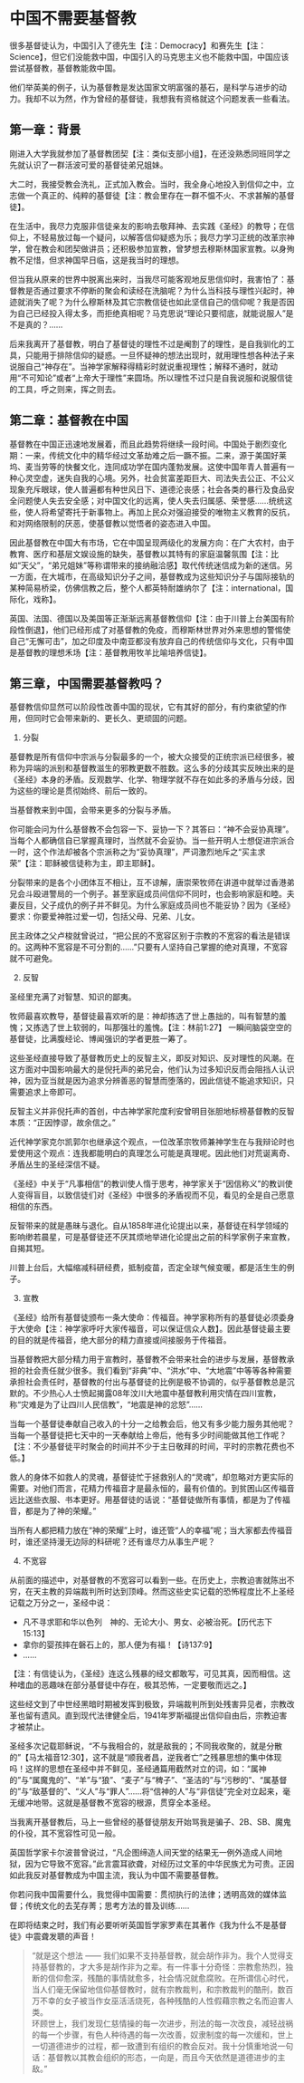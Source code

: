 # 中国不需要基督教

很多基督徒认为，中国引入了德先生【注：Democracy】和赛先生【注：Science】，但它们没能救中国，中国引入的马克思主义也不能救中国，中国应该尝试基督教，基督教能救中国。

他们举英美的例子，认为基督教是发达国家文明富强的基石，是科学与进步的动力。我却不以为然，作为曾经的基督徒，我想我有资格就这个问题发表一些看法。



## 第一章：背景

刚进入大学我就参加了基督教团契【注：类似支部小组】，在还没熟悉同班同学之先就认识了一群活波可爱的基督徒弟兄姐妹。

大二时，我接受教会洗礼，正式加入教会。当时，我全身心地投入到信仰之中，立志做一个真正的、纯粹的基督徒【注：教会里存在一群不愠不火、不求甚解的基督徒】。

在生活中，我尽力克服非信徒亲友的影响去敬拜神、去实践《圣经》的教导；在信仰上，不轻易放过每一个疑问，以解答信仰疑惑为乐；我尽力学习正统的改革宗神学，曾在教会和团契做讲员；还积极参加宣教，曾梦想去穆斯林国家宣教。以身殉教不足惜，但求神国早日临，这是我当时的理想。

但当我从原来的世界中脱离出来时，当我尽可能客观地反思信仰时，我害怕了：基督教是否通过要求不停断的聚会和读经在洗脑呢？为什么当科技与理性兴起时，神迹就消失了呢？为什么穆斯林及其它宗教信徒也如此坚信自己的信仰呢？我是否因为自己已经投入得太多，而拒绝真相呢？马克思说“理论只要彻底，就能说服人”是不是真的？……

后来我离开了基督教，明白了基督徒的理性不过是阉割了的理性，是自我驯化的工具，只能用于排除信仰的疑惑。一旦怀疑神的想法出现时，就用理性想各种法子来说服自己“神存在”。当神学家解释得精彩时就说重视理性；解释不通时，就动用“不可知论”或者“上帝大于理性”来圆场。所以理性不过只是自我说服和说服信徒的工具，呼之则来，挥之则去。



## 第二章：基督教在中国

基督教在中国正迅速地发展着，而且此趋势将继续一段时间。中国处于剧烈变化期：一来，传统文化中的精华经过文革劫难之后一蹶不振。二来，源于美国好莱坞、麦当劳等的快餐文化，连同成功学在国内蓬勃发展。这使中国年青人普遍有一种心灵空虚，迷失自我的心境。另外，社会贫富差距巨大、司法失去公正、不公义现象充斥眼球，使人普遍都有种世风日下、道德沦丧感；社会各类的暴行及食品安全问题使人失去安全感；对中国文化的远离，使人失去归属感、荣誉感……统统这些，使人将希望寄托于新事物上。再加上民众对强迫接受的唯物主义教育的反抗，和对网络限制的厌恶，使基督教以觉悟者的姿态进入中国。

因此基督教在中国大有市场，它在中国呈现两级化的发展方向：在广大农村，由于教育、医疗和基层文娱设施的缺失，基督教以其特有的家庭温馨氛围【注：比如“天父”，“弟兄姐妹”等称谓带来的接纳融洽感】取代传统迷信成为新的迷信。另一方面，在大城市，在高级知识分子之间，基督教成为这些知识分子与国际接轨的某种简易桥梁，仿佛信教之后，整个人都英特耐雄纳尔了【注：international，国际化，戏称】。

英国、法国、德国以及美国等正渐渐远离基督教信仰【注：由于川普上台美国有阶段性倒退】，他们已经形成了对基督教的免疫，而穆斯林世界对外来思想的警惕使自己“无懈可击”，加之印度及中南亚都没有放弃自己的传统信仰与文化，只有中国是基督教的理想禾场【注：基督教用牧羊比喻培养信徒】。



## 第三章，中国需要基督教吗？

基督教信仰显然可以阶段性改善中国的现状，它有其好的部分，有约束欲望的作用，但同时它会带来新的、更长久、更顽固的问题。

1. 分裂

基督教是所有信仰中宗派与分裂最多的一个，被大众接受的正统宗派已经很多，被称为异端的派别和基督教滋生的邪教更数不胜数。这么多的分歧其实反映出来的是《圣经》本身的矛盾。反观数学、化学、物理学就不存在如此多的矛盾与分歧，因为这些的理论是贯彻始终、前后一致的。

当基督教来到中国，会带来更多的分裂与矛盾。

你可能会问为什么基督教不会包容一下、妥协一下？其答曰：“神不会妥协真理”。当每个人都确信自已掌握真理时，当然就不会妥协。当一些开明人士想促进宗派合一时，这个作法却被各个宗派称之为“妥协真理”，严词激烈地斥之“买主求荣”【注：耶稣被信徒称为主，即主耶稣】。

分裂带来的是各个小团体互不相让，互不谅解，唐崇荣牧师在讲道中就举过香港弟兄会斗殴进警局的一个例子。甚至家庭成员间信仰不同时，也会影响家庭和睦。夫妻反目，父子成仇的例子并不鲜见。为什么家庭成员间也不能妥协？因为《圣经》要求：你要爱神胜过爱一切，包括父母、兄弟、儿女。

民主政体之父卢梭就曾说过，“把公民的不宽容区别于宗教的不宽容的看法是错误的。这两种不宽容是不可分割的……”只要有人坚持自己掌握的绝对真理，不宽容就不可避免。



2. 反智

圣经里充满了对智慧、知识的鄙夷。

牧师最喜欢教导，基督徒最喜欢听的是：神却拣选了世上愚拙的，叫有智慧的羞愧；又拣选了世上软弱的，叫那强壮的羞愧。【注：林前1:27】 一瞬间脑袋空空的基督徒，比满腹经论、博闻强识的学者更胜一筹了。

这些圣经直接导致了基督教历史上的反智主义，即反对知识、反对理性的风潮。在这方面对中国影响最大的是倪托声的弟兄会，他们认为过多知识反而会阻挡人认识神，因为亚当就是因为追求分辨善恶的智慧而堕落的，因此信徒不能追求知识，只需要追求上帝即可。

反智主义并非倪托声的首创，中古神学家陀度利安曾明目张胆地标榜基督教的反智本质：“正因悖谬，故余信之。”

近代神学家克尔凯郭尔也继承这个观点，一位改革宗牧师兼神学生在与我辩论时也爱使用这个观点：连我都能明白的真理怎么可能是真理呢。因此他们对荒诞离奇、矛盾丛生的圣经深信不疑。

《圣经》中关于“凡事相信”的教训使人惰于思考，神学家关于“因信称义”的教训使人变得盲目，以致信徒们对《圣经》中很多的矛盾视而不见，看见的全是自己愿意相信的东西。

反智带来的就是愚昧与退化。自从1858年进化论提出以来，基督徒在科学领域的影响缈若晨星，可是基督徒还不厌其烦地举进化论提出之前的科学家例子来宣教，自揭其短。

川普上台后，大幅缩减科研经费，抵制疫苗，否定全球气候变暖，都是活生生的例子。



3. 宣教

《圣经》给所有基督徒颁布一条大使命：传福音。神学家称所有的基督徒必须委身于大使命【注：神学家呼吁大家传福音，可以保证信众人数】。因此基督徒最主要的目的就是传福音，绝大部分的精力直接或间接服务于传福音。

当基督教把大部分精力用于宣教时，基督教不会带来社会的进步与发展，基督教承担的社会责任就少很多。我们看到“非典”中、“洪水”中、“大地震”中等等各种需要承担社会责任时，基督教的付出与基督徒的比例是极不协调的，似乎基督教总是沉默的。不少热心人士愤起揭露08年汶川大地震中基督教利用灾情在四川宣教，称“灾难是为了让四川人民信教”，“地震是神的忿怒”……

当每一个基督徒奉献自己收入的十分一之给教会后，他又有多少能力服务其他呢？当每一个基督徒把七天中的一天奉献给上帝后，他有多少时间能做其他工作呢？【注：不少基督徒平时聚会的时间并不少于主日敬拜的时间，平时的宗教花费也不低。】

救人的身体不如救人的灵魂，基督徒忙于拯救别人的“灵魂”，却忽略对方更实际的需要。对他们而言，花精力传福音才是最永恒的，最有价值的。到贫困山区传福音远比送些衣服、书本更好。用基督徒的话说：“基督徒做所有事情，都是为了传福音，都是为了神的荣耀。”

当所有人都把精力放在“神的荣耀”上时，谁还管“人的幸福”呢；当大家都去传福音时，谁还坚持漫无边际的科研呢？还有谁尽力从事生产呢？



4. 不宽容

从前面的描述中，对基督教的不宽容可以看到一些。在历史上，宗教迫害就陈出不穷，在天主教的异端裁判所时达到顶峰。然而这些史实记载的恐怖程度比不上圣经记载之万分之一，圣经中说：

- 凡不寻求耶和华以色列　神的、无论大小、男女、必被治死。【历代志下15:13】
- 拿你的婴孩摔在磐石上的，那人便为有福！【诗137:9】
- ……

【注：有信徒认为，《圣经》连这么残暴的经文都敢写，可见其真，因而相信。这种嗜血的恶趣味在部分基督徒中存在，极其恐怖，一定要敬而远之。】

这些经文到了中世经黑暗时期被发挥到极致，异端裁判所到处残害异见者，宗教改革也留有遗风。直到现代法律健全后，1941年罗斯福提出信仰自由后，宗教迫害才被禁止。

圣经多次记载耶稣说，“不与我相合的，就是敌我的；不同我收聚的，就是分散的”【马太福音12:30】，这不就是“顺我者昌，逆我者亡”之残暴思想的集中体现吗！这样的思想在圣经中并不鲜见，圣经通篇用截然对立的词，如：“属神的”与“属魔鬼的”、“羊”与“狼”、“麦子”与“稗子”、“圣洁的”与“污秽的”、“属基督的”与“敌基督的”、“义人”与“罪人”……将“信神的人”与“非信徒”完全对立起来，毫无缓冲地带。这就是基督教不宽容的根源，贯穿全本圣经。

当我离开基督教后，马上一些曾经的基督徒朋友开始骂我是骗子、2B、SB、魔鬼的仆役，其不宽容性可见一般。

英国哲学家卡尔波普曾说过，“凡企图缔造人间天堂的结果无一例外造成人间地狱，因为它导致不宽容。”此言震耳欲聋，对经历过文革的中华民族尤为可贵。正因如此我反对基督教成为中国主流，我认为中国不需要基督教。

你若问我中国需要什么，我觉得中国需要：贯彻执行的法律；透明高效的媒体监督；传统文化的去芜存菁；思考方法的普及训练……

在即将结束之时，我们有必要听听英国哲学家罗素在其著作《我为什么不是基督徒》中震聋发聩的声音！

>“就是这个想法
――
我们如果不支持基督教，就会胡作非为。我个人觉得支持基督教的，才大多是胡作非为之辈。有一件事十分奇怪：宗教愈热烈，独断的信仰愈深，残酷的事情就愈多，社会情况就愈腐败。在所谓信心时代，当人们毫无保留地信仰基督教时，就有宗教裁判，和宗教裁判的酷刑，数百万不幸的女子被当作女巫活活烧死，各种残酷的人性假藉宗教之名而迫害人类。<br>
环顾世上，我们发现仁慈情操的每一次进步，刑法的每一次改良，减轻战祸的每一个步骤，有色人种待遇的每一次改善，奴隶制度的每一次缓和，世上一切道德进步的过程，都一致遭到有组织的教会反对。我十分慎重地说一句话：基督教以其教会组织的形态，一向是，而且今天依然是道德进步的主敌。”